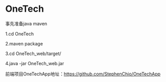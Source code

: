 # OneTech
事先准备java maven

1.cd OneTech

2.maven package

3.cd OneTech_web/target/

4.java -jar OneTech_web.jar

前端项目OneTechApp地址：https://github.com/StephenChio/OneTechApp

